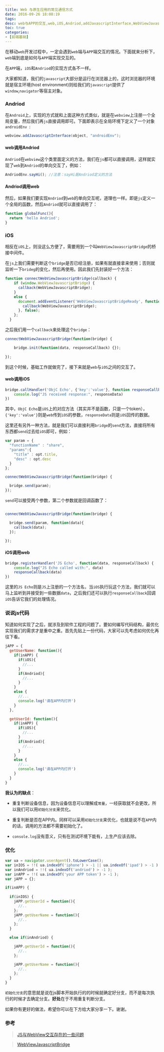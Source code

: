 ```yaml
---
title: Web 与原生应用的常见通信方式
date: 2016-09-26 18:08:19
tags: 
desc: web与APP的交互,web,iOS,Andriod,addJavascriptInterface,WebViewJavascriptBridge,初始化分支
toc: true
categories:
- [前端基础]
---
```


在移动`web`开发过程中，一定会遇到`web`端与`APP`端交互的情况。下面就来分析下，`web`端到底是如何与`APP`端实现交互的。

在`APP`端，`iOS`和`Andriod`的实现方式各不一样。

大家都知道，我们的`javascript`大部分是运行在浏览器上的，这时浏览器的环境就是宿主环境(host environment)则给我们的`javascript`提供了`window`,`navigator`等宿主对象。

<!--more-->

### Andriod

在`Android`上，实现的方式就和上面这种方式类似，就是在`webview`上注册一个全局变量，然后我们再`js`直接调用即可。下面即表示在全局环境下定义了一个对象`androidEnv `:

```java
webview.addJavascriptInterface(object, "androidEnv");
```

#### web调用Andriod

`Andriod`在`webview`这个类里面定义的方法，我们在`js`都可以直接调用，这样就实现了`web`到`Andriod`的单向交互了，例如：

```js
AndriodEnv.sayHi(); //注意：sayHi是Andriod定义的方法
```

#### Andriod调用web

然后，如果我们要实现`Andriod`到`web`的单向交互呢，道理也一样。即是`js`定义一个全局的函数，然后`Andriod`就可以直接调用了：

```js
function globalFunc(){
  return 'hello Andriod';
}
```

### iOS

相反在`iOS`上，则没这么方便了，需要用到一个叫`WebViewJavascriptBridge`的桥接中间件。

在`js`上我们需要判断这个`bridge`是否已经注册，如果有就直接拿来使用；否则就监听一下`brideg`的变化，然后再使用。因此我们先封装好一个方法：

```js
function connectWebViewJavascriptBridge(callback) {
    if (window.WebViewJavascriptBridge) {
      callback(WebViewJavascriptBridge);
    }
    else {
      document.addEventListener('WebViewJavascriptBridgeReady', function() {
        callback(WebViewJavascriptBridge);
      }, false);
    };
  }
```

之后我们用一个`callback`来处理这个`bridge`：

```js
connectWebViewJavascriptBridge(function(bridge) {

    bridge.init(function(data, responseCallback) {});
    
});
```

到这个时候，基础工作就做完了，接下来就是`web`与`iOS`之间的交互了。

#### web调用iOS

```js
bridge.callHandler('ObjC Echo', {'key':'value'}, function responseCallback(responseData) {
    console.log("JS received response:", responseData)
})
```

其中，`ObjC Echo`是`iOS`上的对应方法（其实并不是函数，只是一个token），`{'key':'value'}`则是`web`传到`iOS`的参数，`responseData`则是`iOS`回传的数据。

这里还有另外一种方法，就是我们可以直接利用`bridge`的`send`方法，直接将所有东西都`send`过去给`iOS`即可，例如：

```js
var param = {
  "functionName" : "share",
  "params":{
    "title" : opt.title,
    "desc" : opt.desc
  }
};

connectWebViewJavascriptBridge(function(bridge) {

  bridge.send(param);
});

```

`send`可以接受两个参数，第二个参数就是回调函数了：

```js

connectWebViewJavascriptBridge(function(bridge) {

  bridge.send(param, function(data){
    callback(data);
  });

});
```


#### iOS调用web

```js
bridge.registerHandler('JS Echo', function(data, responseCallback) {
    console.log("JS Echo called with:", data)
    responseCallback(data)
})
```

这里的`JS Echo`则是`JS`上注册的一个方法名，当`iOS`执行玩这个方法，我们就可以马上监听到并接受到一些数据`data`，之后我们还可以执行`responseCallback`回调`iOS`告诉它我们的处理情况。

### 说说js代码

知道如何实现了之后，就涉及到软件工程的问题了。要如何编写代码结构，最优化实现我们的需求才是重中之重。首先先贴上一份代码，大家可以先考虑如何优化再往下看。

```js
jAPP = {
  getUserName: function(){
    if(inAPP) {
      if(iOS){
        //...
      }
      if(Andriod){
        //...
      }
    }
    else {
      //...
      console.log('请在APP内打开')
    }
  },

  getUserId: function(){
    if(inAPP) {
      if(iOS){
        //...
      }
      if(Andriod){
        //...
      }
    }
    else {
      //...
      console.log('请在APP内打开')
    }
  }
}
```

**我认为的缺点**：

- 重复判断设备信息，因为设备信息可以理解成`常量`，一经获取就不会更改，所以我们可以用`初始化分支`来优化。

- 重复判断是否在APP内。同样可以采用`初始化分支`来优化，也就是说不在`APP`内的话，调用的方法都不需要初始化了。

- `console.log`没有意义，只有在测试环境下能有，上生产应该去除。

### 优化

```js
var ua = navigator.userAgent().toLowerCase();
var inIOS = !!( ua.indexOf('iphone') > -1 || ua.indexOf('ipad') > -1 );
var inAndriod = !!( ua.indexOf('andriod') > -1 );
var inAPP = !!( ua.indexOf('your APP token') > -1 );
var jAPP = {};

if(inAPP) {
  
  if(inIOS) {
    jAPP.getUserId = function(){
      //..
    };
    jAPP.getUserName = function(){
      //..
    };
  }

  else if(inAndriod) {

    jAPP.getUserId = function(){
      //..
    };

    jAPP.getUserName = function(){
      //..
    };
  }
}
```

`初始化分支`的意思就是说在js脚本开始执行的的时候就确定好分支，而不是每次执行的时候才去确定分支。**好处**在于不用重复判断分支。

如果你有更好的做法，希望你可以在下方给大家分享一下。谢谢。

### 参考

> [JS与WebView交互存在的一些问题](http://www.jianshu.com/p/93cea79a2443)

> [WebViewJavascriptBridge](https://github.com/marcuswestin/WebViewJavascriptBridge)